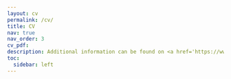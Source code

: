 ```yaml
---
layout: cv
permalink: /cv/
title: CV
nav: true
nav_order: 3
cv_pdf: 
description: Additional information can be found on <a href='https://www.linkedin.com/in/straub-christopher/'>LinkedIn</a>.
toc:
  sidebar: left
---
```

